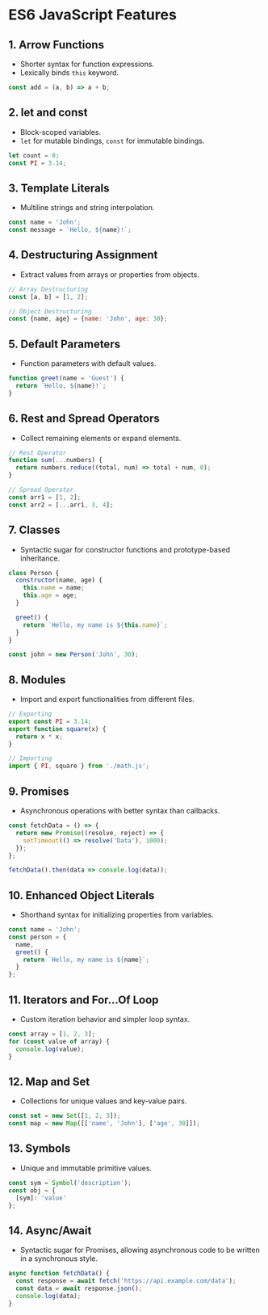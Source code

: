 # ES6 JavaScript Features

## 1. Arrow Functions

- Shorter syntax for function expressions.
- Lexically binds `this` keyword.

```javascript
const add = (a, b) => a + b;
```

## 2. let and const

- Block-scoped variables.
- `let` for mutable bindings, `const` for immutable bindings.

```javascript
let count = 0;
const PI = 3.14;
```

## 3. Template Literals

- Multiline strings and string interpolation.

```javascript
const name = 'John';
const message = `Hello, ${name}!`;
```

## 4. Destructuring Assignment

- Extract values from arrays or properties from objects.

```javascript
// Array Destructuring
const [a, b] = [1, 2];

// Object Destructuring
const {name, age} = {name: 'John', age: 30};
```

## 5. Default Parameters

- Function parameters with default values.

```javascript
function greet(name = 'Guest') {
  return `Hello, ${name}!`;
}
```

## 6. Rest and Spread Operators

- Collect remaining elements or expand elements.

```javascript
// Rest Operator
function sum(...numbers) {
  return numbers.reduce((total, num) => total + num, 0);
}

// Spread Operator
const arr1 = [1, 2];
const arr2 = [...arr1, 3, 4];
```

## 7. Classes

- Syntactic sugar for constructor functions and prototype-based inheritance.

```javascript
class Person {
  constructor(name, age) {
    this.name = name;
    this.age = age;
  }

  greet() {
    return `Hello, my name is ${this.name}`;
  }
}

const john = new Person('John', 30);
```

## 8. Modules

- Import and export functionalities from different files.

```javascript
// Exporting
export const PI = 3.14;
export function square(x) {
  return x * x;
}

// Importing
import { PI, square } from './math.js';
```

## 9. Promises

- Asynchronous operations with better syntax than callbacks.

```javascript
const fetchData = () => {
  return new Promise((resolve, reject) => {
    setTimeout(() => resolve('Data'), 1000);
  });
};

fetchData().then(data => console.log(data));
```

## 10. Enhanced Object Literals

- Shorthand syntax for initializing properties from variables.

```javascript
const name = 'John';
const person = {
  name,
  greet() {
    return `Hello, my name is ${name}`;
  }
};
```

## 11. Iterators and For...Of Loop

- Custom iteration behavior and simpler loop syntax.

```javascript
const array = [1, 2, 3];
for (const value of array) {
  console.log(value);
}
```

## 12. Map and Set

- Collections for unique values and key-value pairs.

```javascript
const set = new Set([1, 2, 3]);
const map = new Map([['name', 'John'], ['age', 30]]);
```

## 13. Symbols

- Unique and immutable primitive values.

```javascript
const sym = Symbol('description');
const obj = {
  [sym]: 'value'
};
```

## 14. Async/Await

- Syntactic sugar for Promises, allowing asynchronous code to be written in a synchronous style.

```javascript
async function fetchData() {
  const response = await fetch('https://api.example.com/data');
  const data = await response.json();
  console.log(data);
}
```

